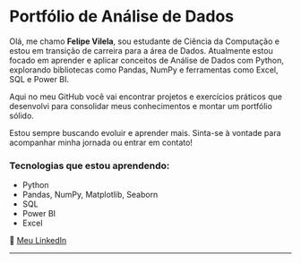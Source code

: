 # Portfólio de Análise de Dados

Olá, me chamo **Felipe Vilela**, sou estudante de Ciência da Computação e estou em transição de carreira para a área de Dados. Atualmente estou focado em aprender e aplicar conceitos de Análise de Dados com Python, explorando bibliotecas como Pandas, NumPy e ferramentas como Excel, SQL e Power BI.

Aqui no meu GitHub você vai encontrar projetos e exercícios práticos que desenvolvi para consolidar meus conhecimentos e montar um portfólio sólido.

Estou sempre buscando evoluir e aprender mais. Sinta-se à vontade para acompanhar minha jornada ou entrar em contato!

### Tecnologias que estou aprendendo:

- Python
- Pandas, NumPy, Matplotlib, Seaborn
- SQL
- Power BI
- Excel

🔗 [Meu LinkedIn](https://www.linkedin.com/in/felipe-vilela-594372362/)

---

